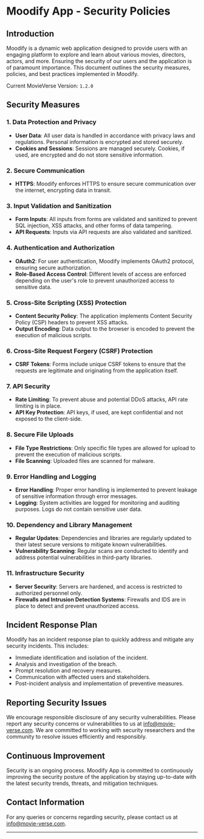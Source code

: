 # Moodify App - Security Policies

## Introduction

Moodify is a dynamic web application designed to provide users with an engaging platform to explore and learn about various movies, directors, actors, and more. Ensuring the security of our users and the application is of paramount importance. This document outlines the security measures, policies, and best practices implemented in Moodify.

Current MovieVerse Version: `1.2.0`

## Security Measures

### 1. Data Protection and Privacy
- **User Data**: All user data is handled in accordance with privacy laws and regulations. Personal information is encrypted and stored securely.
- **Cookies and Sessions**: Sessions are managed securely. Cookies, if used, are encrypted and do not store sensitive information.

### 2. Secure Communication
- **HTTPS**: Moodify enforces HTTPS to ensure secure communication over the internet, encrypting data in transit.

### 3. Input Validation and Sanitization
- **Form Inputs**: All inputs from forms are validated and sanitized to prevent SQL injection, XSS attacks, and other forms of data tampering.
- **API Requests**: Inputs via API requests are also validated and sanitized.

### 4. Authentication and Authorization
- **OAuth2**: For user authentication, Moodify implements OAuth2 protocol, ensuring secure authorization.
- **Role-Based Access Control**: Different levels of access are enforced depending on the user's role to prevent unauthorized access to sensitive data.

### 5. Cross-Site Scripting (XSS) Protection
- **Content Security Policy**: The application implements Content Security Policy (CSP) headers to prevent XSS attacks.
- **Output Encoding**: Data output to the browser is encoded to prevent the execution of malicious scripts.

### 6. Cross-Site Request Forgery (CSRF) Protection
- **CSRF Tokens**: Forms include unique CSRF tokens to ensure that the requests are legitimate and originating from the application itself.

### 7. API Security
- **Rate Limiting**: To prevent abuse and potential DDoS attacks, API rate limiting is in place.
- **API Key Protection**: API keys, if used, are kept confidential and not exposed to the client-side.

### 8. Secure File Uploads
- **File Type Restrictions**: Only specific file types are allowed for upload to prevent the execution of malicious scripts.
- **File Scanning**: Uploaded files are scanned for malware.

### 9. Error Handling and Logging
- **Error Handling**: Proper error handling is implemented to prevent leakage of sensitive information through error messages.
- **Logging**: System activities are logged for monitoring and auditing purposes. Logs do not contain sensitive user data.

### 10. Dependency and Library Management
- **Regular Updates**: Dependencies and libraries are regularly updated to their latest secure versions to mitigate known vulnerabilities.
- **Vulnerability Scanning**: Regular scans are conducted to identify and address potential vulnerabilities in third-party libraries.

### 11. Infrastructure Security
- **Server Security**: Servers are hardened, and access is restricted to authorized personnel only.
- **Firewalls and Intrusion Detection Systems**: Firewalls and IDS are in place to detect and prevent unauthorized access.

## Incident Response Plan
Moodify has an incident response plan to quickly address and mitigate any security incidents. This includes:
- Immediate identification and isolation of the incident.
- Analysis and investigation of the breach.
- Prompt resolution and recovery measures.
- Communication with affected users and stakeholders.
- Post-incident analysis and implementation of preventive measures.

## Reporting Security Issues
We encourage responsible disclosure of any security vulnerabilities. Please report any security concerns or vulnerabilities to us at [info@movie-verse.com](mailto:info@movie-verse.com). We are committed to working with security researchers and the community to resolve issues efficiently and responsibly.

## Continuous Improvement
Security is an ongoing process. Moodify App is committed to continuously improving the security posture of the application by staying up-to-date with the latest security trends, threats, and mitigation techniques.

## Contact Information
For any queries or concerns regarding security, please contact us at [info@movie-verse.com](mailto:info@movie-verse.com).

---

